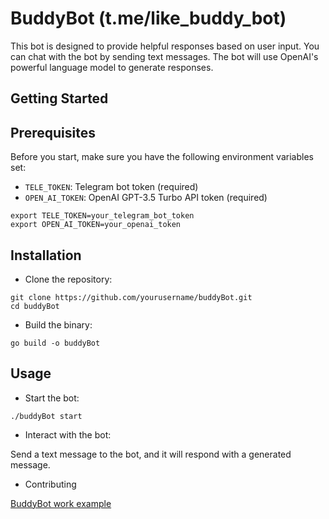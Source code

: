 # BuddyBot (t.me/like_buddy_bot)

This bot is designed to provide helpful responses based on user input. You can chat with the bot by sending text messages. The bot will use OpenAI's powerful language model to generate responses.

## Getting Started

## Prerequisites

Before you start, make sure you have the following environment variables set:

- `TELE_TOKEN`: Telegram bot token (required)
- `OPEN_AI_TOKEN`: OpenAI GPT-3.5 Turbo API token (required)

```
export TELE_TOKEN=your_telegram_bot_token
export OPEN_AI_TOKEN=your_openai_token
```

## Installation

- Clone the repository:

```
git clone https://github.com/yourusername/buddyBot.git
cd buddyBot
```

- Build the binary:

```
go build -o buddyBot
```

## Usage

- Start the bot:

```
./buddyBot start
```

- Interact with the bot:

Send a text message to the bot, and it will respond with a generated message.

- Contributing

[BuddyBot work example](buddyBot_img.png)